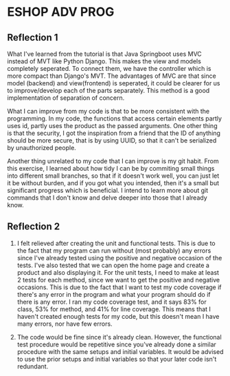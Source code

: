 <h1> ESHOP ADV PROG </h1>

<h2> Reflection 1 </h2>

What I've learned from the tutorial is that Java Springboot uses
MVC instead of MVT like Python Django. This makes the view and models
completely seperated. To connect them, we have the controller which is more
compact than Django's MVT. The advantages of MVC are that since
model (backend) and view(frontend) is seperated, it could be clearer
for us to improve/develop each of the parts separately. This method is
a good implementation of separation of concern.

What I can improve from my code is that to be more consistent with the programming.
In my code, the functions that access certain elements partly uses id, partly uses
the product as the passed arguments. One other thing is that the security, I got the
inspiration from a friend that the ID of anything should be more secure, that is by using
UUID, so that it can't be serialized by unauthorized people. 

Another thing unrelated to my code that I can improve is my git habit. From this exercise,
I learned about how tidy I can be by commiting small things into different small branches, so that
if it doesn't work well, you can just let it be without burden, and if you got what you intended,
then it's a small but significant progress which is beneficial. I intend to learn more about
git commands that I don't know and delve deeper into those that I already know.

<h2> Reflection 2 </h2>

1. I felt relieved after creating the unit and functional tests. This is due to the fact that my program
can run without (most probably) any errors since I've already tested using the positive and negative occasion
of the tests. I've also tested that we can open the home page and create a product and also displaying it.
For the unit tests, I need to make at least 2 tests for each method, since we want to get the positive and negative
occasions. This is due to the fact that I want to test my code coverage if there's any error in the program and what
your program should do if there is any error. I ran my code coverage test, and it says 83% for class, 53% for method,
and 41% for line coverage. This means that I haven't created enough tests for my code, but this doesn't mean I have
many errors, nor have few errors.

2. The code would be fine since it's already clean. However, the functional test procedure would be repetitive
since you've already done a similar procedure with the same setups and initial variables. It would be advised to use the
prior setups and initial variables so that your later code isn't redundant.

